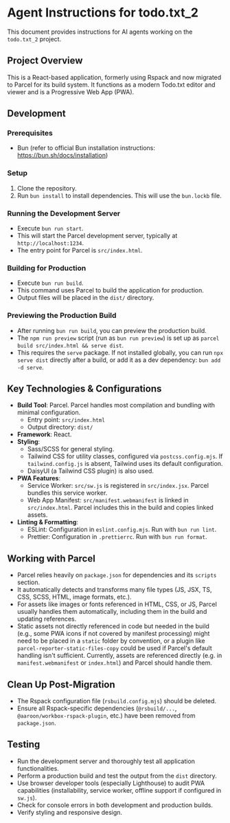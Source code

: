 # Agent Instructions for todo.txt_2

This document provides instructions for AI agents working on the `todo.txt_2` project.

## Project Overview

This is a React-based application, formerly using Rspack and now migrated to Parcel for its build system. It functions as a modern Todo.txt editor and viewer and is a Progressive Web App (PWA).

## Development

### Prerequisites

-   Bun (refer to official Bun installation instructions: https://bun.sh/docs/installation)

### Setup

1.  Clone the repository.
2.  Run `bun install` to install dependencies. This will use the `bun.lockb` file.

### Running the Development Server

-   Execute `bun run start`.
-   This will start the Parcel development server, typically at `http://localhost:1234`.
-   The entry point for Parcel is `src/index.html`.

### Building for Production

-   Execute `bun run build`.
-   This command uses Parcel to build the application for production.
-   Output files will be placed in the `dist/` directory.

### Previewing the Production Build

-   After running `bun run build`, you can preview the production build.
-   The `npm run preview` script (run as `bun run preview`) is set up as `parcel build src/index.html && serve dist`.
-   This requires the `serve` package. If not installed globally, you can run `npx serve dist` directly after a build, or add it as a dev dependency: `bun add -d serve`.

## Key Technologies & Configurations

-   **Build Tool**: Parcel. Parcel handles most compilation and bundling with minimal configuration.
    -   Entry point: `src/index.html`
    -   Output directory: `dist/`
-   **Framework**: React.
-   **Styling**:
    -   Sass/SCSS for general styling.
    -   Tailwind CSS for utility classes, configured via `postcss.config.mjs`. If `tailwind.config.js` is absent, Tailwind uses its default configuration.
    -   DaisyUI (a Tailwind CSS plugin) is also used.
-   **PWA Features**:
    -   Service Worker: `src/sw.js` is registered in `src/index.jsx`. Parcel bundles this service worker.
    -   Web App Manifest: `src/manifest.webmanifest` is linked in `src/index.html`. Parcel includes this in the build and copies linked assets.
-   **Linting & Formatting**:
    -   ESLint: Configuration in `eslint.config.mjs`. Run with `bun run lint`.
    -   Prettier: Configuration in `.prettierrc`. Run with `bun run format`.

## Working with Parcel

-   Parcel relies heavily on `package.json` for dependencies and its `scripts` section.
-   It automatically detects and transforms many file types (JS, JSX, TS, CSS, SCSS, HTML, image formats, etc.).
-   For assets like images or fonts referenced in HTML, CSS, or JS, Parcel usually handles them automatically, including them in the build and updating references.
-   Static assets not directly referenced in code but needed in the build (e.g., some PWA icons if not covered by manifest processing) might need to be placed in a `static` folder by convention, or a plugin like `parcel-reporter-static-files-copy` could be used if Parcel's default handling isn't sufficient. Currently, assets are referenced directly (e.g. in `manifest.webmanifest` or `index.html`) and Parcel should handle them.

## Clean Up Post-Migration

-   The Rspack configuration file (`rsbuild.config.mjs`) should be deleted.
-   Ensure all Rspack-specific dependencies (`@rsbuild/...`, `@aaroon/workbox-rspack-plugin`, etc.) have been removed from `package.json`.

## Testing

-   Run the development server and thoroughly test all application functionalities.
-   Perform a production build and test the output from the `dist` directory.
-   Use browser developer tools (especially Lighthouse) to audit PWA capabilities (installability, service worker, offline support if configured in `sw.js`).
-   Check for console errors in both development and production builds.
-   Verify styling and responsive design.
